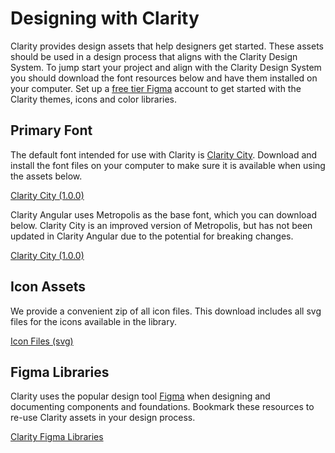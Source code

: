 # Designing with Clarity

Clarity provides design assets that help designers get started. These assets should be used in a design process that aligns with the Clarity Design System. To jump start your project and align with the Clarity Design System you should download the font resources below and have them installed on your computer. Set up a [free tier Figma](https://www.figma.com/pricing/) account to get started with the Clarity themes, icons and color libraries.

<div class="clr-row">

<div class="clr-col-md-6 clr-col-sm-12">

<div cds-layout="vertical gap:sm align:horizontal-stretch">

<div>

## Primary Font

The default font intended for use with Clarity is [Clarity City](https://github.com/vmware/clarity-city). Download and install the font files on your computer to make sure it is available when using the assets below.

<div cds-layout="m-t:md">
<a class="btn btn-primary asset-download-btn" target="_blank" href="https://github.com/vmware/clarity-city/archive/v1.0.0.zip"><cds-icon shape="download"></cds-icon> Clarity City (1.0.0)</a>
</div>

Clarity Angular uses Metropolis as the base font, which you can download below. Clarity City is an improved version of Metropolis, but has not been updated in Clarity Angular due to the potential for breaking changes.

<div cds-layout="m-t:md">
<a class="btn btn-primary asset-download-btn" target="_blank" href="https://github.com/vmware/clarity/files/5425574/Metropolis.zip"><cds-icon shape="download"></cds-icon> Clarity City (1.0.0)</a>
</div>

</div>

<div>

## Icon Assets

We provide a convenient zip of all icon files. This download includes all svg files for the icons available in the library.

<div  cds-layout="m-t:md">
<a class="btn btn-primary asset-download-btn" target="_blank" href="https://github.com/vmware/clarity-assets/archive/master.zip"><cds-icon shape="download"></cds-icon> Icon Files (svg)</a>
</div>

</div>

</div>

</div>

<div class="clr-col-md-6 clr-col-sm-12">

## Figma Libraries

Clarity uses the popular design tool [Figma](https://www.figma.com/) when designing and documenting components and foundations. Bookmark these resources to re-use Clarity assets in your design process.

<div  cds-layout="m-t:md">
<a class="btn btn-primary asset-download-btn" target="_blank" href="https://www.figma.com/files/667807410136546364/project/337681/Libraries"><cds-icon shape="download"></cds-icon>Clarity Figma Libraries</a>
</div>

</div>

</div>
